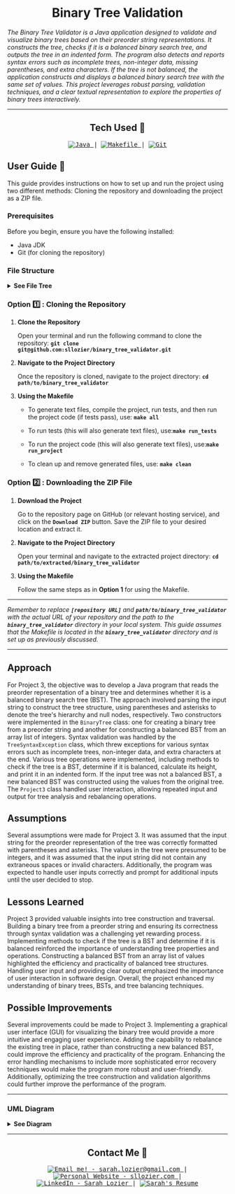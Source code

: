<!-- Title -->
<h1 align="center">Binary Tree Validation</h1>
<p align="center">

<i>The Binary Tree Validator is a Java application designed to validate and visualize binary trees based on their preorder string representations. It constructs the tree, checks if it is a balanced binary search tree, and outputs the tree in an indented form. The program also detects and reports syntax errors such as incomplete trees, non-integer data, missing parentheses, and extra characters. If the tree is not balanced, the application constructs and displays a balanced binary search tree with the same set of values. This project leverages robust parsing, validation techniques, and a clear textual representation to explore the properties of binary trees interactively.</i></p>

---

<h2 align="center">Tech Used 🧰</h2>

<!-- Tech Stack -->
<p align="center">
<kbd>
<a href="https://www.java.com/en/">
    <img alt="Java" src="https://img.shields.io/static/v1?label=&message=Java&color=ED8B00&logo=OpenJDK&logoColor=FFFFFF" />
  </a> | <a href="https://makefiletutorial.com/">
    <img alt="Makefile" src="https://img.shields.io/static/v1?label=&message=Makefile&color=6D00CC&logo=Make&logoColor=FFFFFF" />
  </a> | <a href="https://git-scm.com/">
    <img alt="Git" src="https://img.shields.io/static/v1?label=&message=Git&color=F05032&logo=Git&logoColor=FFFFFF" />
  </a>
  
  </kbd>
</p>

## User Guide 📔

This guide provides instructions on how to set up and run the project using two different methods: Cloning the repository and downloading the project as a ZIP file.

### Prerequisites

Before you begin, ensure you have the following installed:

- Java JDK
- Git (for cloning the repository)

### File Structure

<details>
<summary><b>See File Tree</b></summary>

The suggested file structure for your project is as follows:

```
.
└── binary_tree_validator/
    ├── bin/
    │   ├── main class files
    │   └── test class files
    ├── public/
    │   └── image files
    ├── src/
    │   ├── main/
    │   │   ├── BinaryTree.java
    │   │   ├── Project3.java
    │   │   └── TreeSyntaxException.java
    │   └── tree/
    │       ├── BinaryTreeTest.java
    │       ├── Project3Test.java
    │       └── TreeSyntaxExceptionTest.java
    ├── Makefile
    └── README.md

```

</details>

### Option 1️⃣ : Cloning the Repository

1. **Clone the Repository**

   Open your terminal and run the following command to clone the repository: **`git clone git@github.com:sllozier/binary_tree_validator.git`**

2. **Navigate to the Project Directory**

    Once the repository is cloned, navigate to the project directory: **`cd path/to/binary_tree_validator`**

3. **Using the Makefile**

    - To generate text files, compile the project, run tests, and then run the project code (if tests pass), use: **`make all`**

    - To run tests (this will also generate text files), use:**`make run_tests`**

    - To run the project code (this will also generate text files), use:**`make run_project`**

    - To clean up and remove generated files, use: **`make clean`**

### Option 2️⃣ : Downloading the ZIP File

1. **Download the Project**

    Go to the repository page on GitHub (or relevant hosting service), and click on the **`Download ZIP`** button. Save the ZIP file to your desired location and extract it.

2. **Navigate to the Project Directory**

    Open your terminal and navigate to the extracted project directory: **`cd path/to/extracted/binary_tree_validator`**

3. **Using the Makefile**

    Follow the same steps as in **Option 1** for using the Makefile.

---

*Remember to replace **`[repository URL]`** and **`path/to/binary_tree_validator`** with the actual URL of your repository and the path to the **`binary_tree_validator`** directory in your local system. This guide assumes that the Makefile is located in the **`binary_tree_validator`** directory and is set up as previously discussed.*

---

## Approach

For Project 3, the objective was to develop a Java program that reads the preorder representation of a binary tree and determines whether it is a balanced binary search tree (BST). The approach involved parsing the input string to construct the tree structure, using parentheses and asterisks to denote the tree's hierarchy and null nodes, respectively. Two constructors were implemented in the `BinaryTree` class: one for creating a binary tree from a preorder string and another for constructing a balanced BST from an array list of integers. Syntax validation was handled by the `TreeSyntaxException` class, which threw exceptions for various syntax errors such as incomplete trees, non-integer data, and extra characters at the end. Various tree operations were implemented, including methods to check if the tree is a BST, determine if it is balanced, calculate its height, and print it in an indented form. If the input tree was not a balanced BST, a new balanced BST was constructed using the values from the original tree. The `Project3` class handled user interaction, allowing repeated input and output for tree analysis and rebalancing operations.

## Assumptions

Several assumptions were made for Project 3. It was assumed that the input string for the preorder representation of the tree was correctly formatted with parentheses and asterisks. The values in the tree were presumed to be integers, and it was assumed that the input string did not contain any extraneous spaces or invalid characters. Additionally, the program was expected to handle user inputs correctly and prompt for additional inputs until the user decided to stop.

## Lessons Learned

Project 3 provided valuable insights into tree construction and traversal. Building a binary tree from a preorder string and ensuring its correctness through syntax validation was a challenging yet rewarding process. Implementing methods to check if the tree is a BST and determine if it is balanced reinforced the importance of understanding tree properties and operations. Constructing a balanced BST from an array list of values highlighted the efficiency and practicality of balanced tree structures. Handling user input and providing clear output emphasized the importance of user interaction in software design. Overall, the project enhanced my understanding of binary trees, BSTs, and tree balancing techniques.

## Possible Improvements

Several improvements could be made to Project 3. Implementing a graphical user interface (GUI) for visualizing the binary tree would provide a more intuitive and engaging user experience. Adding the capability to rebalance the existing tree in place, rather than constructing a new balanced BST, could improve the efficiency and practicality of the program. Enhancing the error handling mechanisms to include more sophisticated error recovery techniques would make the program more robust and user-friendly. Additionally, optimizing the tree construction and validation algorithms could further improve the performance of the program.

---

### UML Diagram

<details>
<summary><b>See Diagram</b></summary>
<img align="center" width="750" src="./public/project2_uml.png" alt="UML Diagram Missing">
</details>

---

<h2 align="center">Contact Me 🦄</h2>
<!-- Contact Me -->
<p align="center">
<kbd>
<a href="mailto:sarah.lozier@gmail.com">
    <img alt="Email me! - sarah.lozier@gmail.com" src="https://img.shields.io/badge/-sarah.lozier@com-D14836?style=flat&logo=gmail&logoColor=white" />
  </a> | <a href="https://www.sllozier.com">
    <img alt="Personal Website - sllozier.com" src="https://img.shields.io/badge/-sllozier.com-a75fff?style=flat&logo=aboutdotme&logoColor=white" />
  </a> | <a href="https://www.linkedin.com/in/sarah-l-lozier/">
    <img alt="LinkedIn - Sarah Lozier" src="https://img.shields.io/badge/-Sarah_Lozier-0072b1?style=flat&logo=linkedin&logoColor=white" />
  </a> | <a href="https://github.com/sllozier/resume/raw/main/sarah_lozier_resume%20.pdf">
    <img alt="Sarah's Resume" src="https://img.shields.io/badge/-Sarah's_Resume-00D0B1?style=flat&logo=pinboard&logoColor=white" />
  </a>
  </kbd>
</p>
